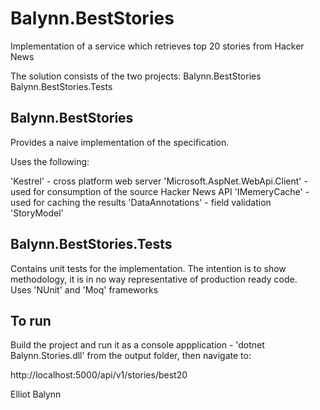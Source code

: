 # Balynn.BestStories

Implementation of a service which retrieves top 20 stories from Hacker News

The solution consists of the two projects:
Balynn.BestStories 
Balynn.BestStories.Tests

## Balynn.BestStories

Provides a naive implementation of the specification.  

Uses the following:

'Kestrel' - cross platform web server
'Microsoft.AspNet.WebApi.Client' - used for consumption of the source Hacker News API 
'IMemeryCache' - used for caching the results 
'DataAnnotations' - field validation 'StoryModel'

## Balynn.BestStories.Tests

Contains unit tests for the implementation. The intention is to show methodology, it is in no way representative of production ready code.   
Uses 'NUnit' and 'Moq' frameworks 


## To run

Build the project and run it as a console appplication - 'dotnet Balynn.Stories.dll' from the output folder, then navigate to: 
 
http://localhost:5000/api/v1/stories/best20


Elliot Balynn

